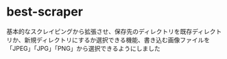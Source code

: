# best-scraper
基本的なスクレイピングから拡張させ、保存先のディレクトリを既存ディレクトリか、新規ディレクトリにするか選択できる機能、書き込む画像ファイルを「JPEG」「JPG」「PNG」から選択できるようにしました
